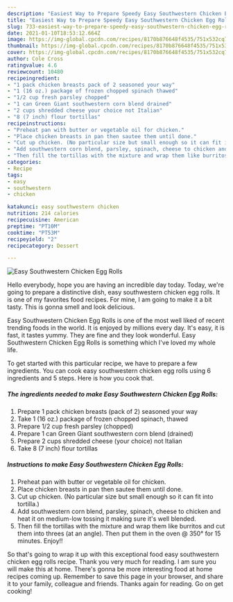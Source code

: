 ```yaml
---
description: "Easiest Way to Prepare Speedy Easy Southwestern Chicken Egg Rolls"
title: "Easiest Way to Prepare Speedy Easy Southwestern Chicken Egg Rolls"
slug: 733-easiest-way-to-prepare-speedy-easy-southwestern-chicken-egg-rolls
date: 2021-01-10T18:53:12.664Z
image: https://img-global.cpcdn.com/recipes/8170b876648f4535/751x532cq70/easy-southwestern-chicken-egg-rolls-recipe-main-photo.jpg
thumbnail: https://img-global.cpcdn.com/recipes/8170b876648f4535/751x532cq70/easy-southwestern-chicken-egg-rolls-recipe-main-photo.jpg
cover: https://img-global.cpcdn.com/recipes/8170b876648f4535/751x532cq70/easy-southwestern-chicken-egg-rolls-recipe-main-photo.jpg
author: Cole Cross
ratingvalue: 4.6
reviewcount: 10480
recipeingredient:
- "1 pack chicken breasts pack of 2 seasoned your way"
- "1 (16 oz.) package of frozen chopped spinach thawed"
- "1/2 cup fresh parsley chopped"
- "1 can Green Giant southwestern corn blend drained"
- "2 cups shredded cheese your choice not Italian"
- "8 (7 inch) flour tortillas"
recipeinstructions:
- "Preheat pan with butter or vegetable oil for chicken."
- "Place chicken breasts in pan then sautee them until done."
- "Cut up chicken. (No particular size but small enough so it can fit into tortilla.)"
- "Add southwestern corn blend, parsley, spinach, cheese to chicken and heat it on medium-low tossing it making sure it&#39;s well blended."
- "Then fill the tortillas with the mixture and wrap them like burritos and cut them into threes (at an angle). Then put them in the oven @ 350° for 15 minutes. Enjoy!!"
categories:
- Recipe
tags:
- easy
- southwestern
- chicken

katakunci: easy southwestern chicken 
nutrition: 214 calories
recipecuisine: American
preptime: "PT10M"
cooktime: "PT53M"
recipeyield: "2"
recipecategory: Dessert

---
```



![Easy Southwestern Chicken Egg Rolls](https://img-global.cpcdn.com/recipes/8170b876648f4535/751x532cq70/easy-southwestern-chicken-egg-rolls-recipe-main-photo.jpg)

Hello everybody, hope you are having an incredible day today. Today, we're going to prepare a distinctive dish, easy southwestern chicken egg rolls. It is one of my favorites food recipes. For mine, I am going to make it a bit tasty. This is gonna smell and look delicious.

Easy Southwestern Chicken Egg Rolls is one of the most well liked of recent trending foods in the world. It is enjoyed by millions every day. It's easy, it is fast, it tastes yummy. They are fine and they look wonderful. Easy Southwestern Chicken Egg Rolls is something which I've loved my whole life.




To get started with this particular recipe, we have to prepare a few ingredients. You can cook easy southwestern chicken egg rolls using 6 ingredients and 5 steps. Here is how you cook that.

<!--inarticleads1-->

##### The ingredients needed to make Easy Southwestern Chicken Egg Rolls:

1. Prepare 1 pack chicken breasts (pack of 2) seasoned your way
1. Take 1 (16 oz.) package of frozen chopped spinach, thawed
1. Prepare 1/2 cup fresh parsley (chopped)
1. Prepare 1 can Green Giant southwestern corn blend (drained)
1. Prepare 2 cups shredded cheese (your choice) not Italian
1. Take 8 (7 inch) flour tortillas




<!--inarticleads2-->

##### Instructions to make Easy Southwestern Chicken Egg Rolls:

1. Preheat pan with butter or vegetable oil for chicken.
1. Place chicken breasts in pan then sautee them until done.
1. Cut up chicken. (No particular size but small enough so it can fit into tortilla.)
1. Add southwestern corn blend, parsley, spinach, cheese to chicken and heat it on medium-low tossing it making sure it&#39;s well blended.
1. Then fill the tortillas with the mixture and wrap them like burritos and cut them into threes (at an angle). Then put them in the oven @ 350° for 15 minutes. Enjoy!!




So that's going to wrap it up with this exceptional food easy southwestern chicken egg rolls recipe. Thank you very much for reading. I am sure you will make this at home. There's gonna be more interesting food at home recipes coming up. Remember to save this page in your browser, and share it to your family, colleague and friends. Thanks again for reading. Go on get cooking!
